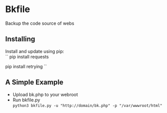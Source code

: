 # Bkfile
Backup the code source of webs
## Installing
Install and update using pip:  
``
pip install requests

pip install retrying
``

## A Simple Example
* Upload bk.php to your webroot
* Run bkfile.py  
``
python3 bkfile.py -u "http://domain/bk.php" -p "/var/wwwroot/html"
``

